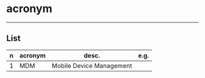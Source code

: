 # acronym

---

## List
|n|acronym|desc.|e.g.|
|-|-------|-----|----|
|1|MDM|Mobile Device Management|

